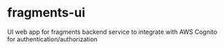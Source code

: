 # fragments-ui
UI web app for fragments backend service to integrate with AWS Cognito for authentication/authorization
